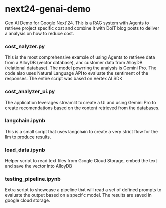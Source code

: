 # next24-genai-demo
Gen AI Demo for Google Next'24. This is a RAG system with Agents to retrieve project specific cost and combine it with DoiT blog posts to deliver a analysis on how to reduce cost.


### cost_nalyzer.py

This is the most comprehensive example of using Agents to retrieve data from a AlloyDB (vector database), and customer data from AlloyDB (relational database). The model powering the analysis is Gemini Pro. The code also uses Natural Language API to evaluate the sentiment of the responses. The entire script was based on Vertex AI SDK

### cost_analyzer_ui.py

The application leverages streamlit to create a UI and using Gemini Pro to create recomendations based on the content retrieved from the databases.

### langchain.ipynb

This is a small script that uses langchain to create a very strict flow for the llm to produce results.

### load_data.ipynb

Helper script to read text files from Google Cloud Storage, embed the text and save the vector into AlloyDB

### testing_pipeline.ipynb

Extra script to showcase a pipeline that will read a set of defined prompts to evaluate the output based on a specific model. The results are saved in google cloud storage.

